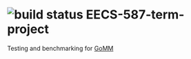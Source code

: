 ![build status](https://travis-ci.org/swpecht/EECS-587-term-project.svg?branch=master)
EECS-587-term-project
=====================

Testing and benchmarking for [GoMM](https://github.com/swpecht/GoMM)

